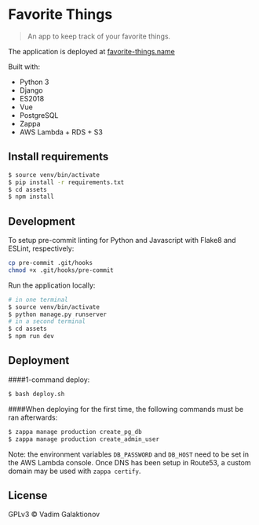 # Favorite Things

> An app to keep track of your favorite things.

The application is deployed at [favorite-things.name](https://favorite-things.name)

Built with:

- Python 3
- Django
- ES2018
- Vue
- PostgreSQL
- Zappa
- AWS Lambda + RDS + S3

## Install requirements

```bash
$ source venv/bin/activate
$ pip install -r requirements.txt
$ cd assets
$ npm install
```

## Development

To setup pre-commit linting for Python and Javascript with Flake8 and ESLint, respectively:

```bash
cp pre-commit .git/hooks
chmod +x .git/hooks/pre-commit
```

Run the application locally:

```bash
# in one terminal
$ source venv/bin/activate
$ python manage.py runserver
# in a second terminal
$ cd assets
$ npm run dev
```

## Deployment

####1-command deploy:

```bash
$ bash deploy.sh
```

####When deploying for the first time, the following commands must be ran afterwards:

```bash
$ zappa manage production create_pg_db
$ zappa manage production create_admin_user
```

Note: the environment variables `DB_PASSWORD` and `DB_HOST` need to be set in the AWS Lambda console.
Once DNS has been setup in Route53, a custom domain may be used with `zappa certify`.

## License

GPLv3 © Vadim Galaktionov

